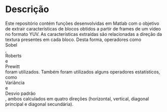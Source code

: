 # Descrição

Este repositório contém funções desenvolvidas em Matlab com o objetivo de extrair características de blocos obtidos a partir de frames de um vídeo no formato YUV. As características extraídas são relacionadas a direção da textura presentes em cada bloco. Desta forma, operadores como <br>Sobel</br>, <br>Roberts</br> e <br>Prewitt</br> foram utilizados. Também foram utilizados alguns operadores estatísticos, como <br>Variância</br> e <br>Desvio padrão<br>, ambos calculados em quatro direções (horizontal, vertical, diagonal principal e diagonal secundária).
